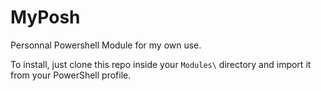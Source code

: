 # MyPosh

Personnal Powershell Module for my own use.

To install, just clone this repo inside your `Modules\` directory and import it from your PowerShell profile.
